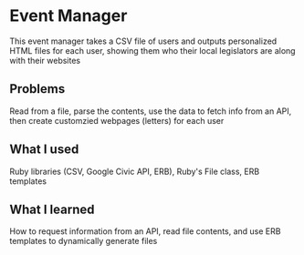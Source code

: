 # Event Manager
This event manager takes a CSV file of users and outputs personalized HTML files for each user, showing them who their local legislators are along with their websites

## Problems
Read from a file, parse the contents, use the data to fetch info from an API, then create customzied webpages (letters) for each user

## What I used
Ruby libraries (CSV, Google Civic API, ERB), Ruby's File class, ERB templates

## What I learned
How to request information from an API, read file contents, and use ERB templates to dynamically generate files
